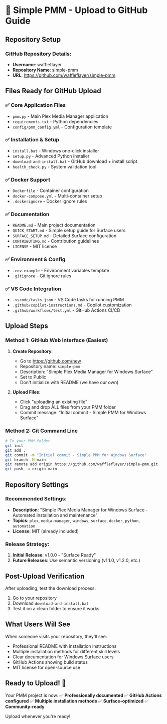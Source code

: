 # 🚀 Simple PMM - Upload to GitHub Guide

## Repository Setup

### GitHub Repository Details:
- **Username**: waffleflayer
- **Repository Name**: simple-pmm
- **URL**: https://github.com/waffleflayer/simple-pmm

## Files Ready for GitHub Upload

### ✅ Core Application Files
- `pmm.py` - Main Plex Media Manager application
- `requirements.txt` - Python dependencies
- `config/pmm_config.yml` - Configuration template

### ✅ Installation & Setup
- `install.bat` - Windows one-click installer
- `setup.py` - Advanced Python installer
- `download-and-install.bat` - GitHub download + install script
- `health_check.py` - System validation tool

### ✅ Docker Support
- `Dockerfile` - Container configuration
- `docker-compose.yml` - Multi-container setup
- `.dockerignore` - Docker ignore rules

### ✅ Documentation
- `README.md` - Main project documentation
- `QUICK_START.md` - Simple setup guide for Surface users
- `SURFACE_SETUP.md` - Detailed Surface configuration
- `CONTRIBUTING.md` - Contribution guidelines
- `LICENSE` - MIT license

### ✅ Environment & Config
- `.env.example` - Environment variables template
- `.gitignore` - Git ignore rules

### ✅ VS Code Integration
- `.vscode/tasks.json` - VS Code tasks for running PMM
- `.github/copilot-instructions.md` - Copilot customization
- `.github/workflows/test.yml` - GitHub Actions CI/CD

## Upload Steps

### Method 1: GitHub Web Interface (Easiest)

1. **Create Repository**:
   - Go to https://github.com/new
   - Repository name: `simple-pmm`
   - Description: "Simple Plex Media Manager for Windows Surface"
   - Set to Public
   - Don't initialize with README (we have our own)

2. **Upload Files**:
   - Click "uploading an existing file"
   - Drag and drop ALL files from your PMM folder
   - Commit message: "Initial commit - Simple PMM for Windows Surface"

### Method 2: Git Command Line

```bash
# In your PMM folder
git init
git add .
git commit -m "Initial commit - Simple PMM for Windows Surface"
git branch -M main
git remote add origin https://github.com/waffleflayer/simple-pmm.git
git push -u origin main
```

## Repository Settings

### Recommended Settings:
- **Description**: "Simple Plex Media Manager for Windows Surface - Automated installation and maintenance"
- **Topics**: `plex`, `media-manager`, `windows`, `surface`, `docker`, `python`, `automation`
- **License**: MIT (already included)

### Release Strategy:
1. **Initial Release**: v1.0.0 - "Surface Ready"
2. **Future Releases**: Use semantic versioning (v1.1.0, v1.2.0, etc.)

## Post-Upload Verification

After uploading, test the download process:

1. Go to your repository
2. Download `download-and-install.bat`
3. Test it on a clean folder to ensure it works

## What Users Will See

When someone visits your repository, they'll see:
- Professional README with installation instructions
- Multiple installation methods for different skill levels
- Clear documentation for Windows Surface users
- GitHub Actions showing build status
- MIT license for open-source use

## Ready to Upload! 🎉

Your PMM project is now:
✅ **Professionally documented**
✅ **GitHub Actions configured**
✅ **Multiple installation methods**
✅ **Surface-optimized**
✅ **Community-ready**

Upload whenever you're ready!
